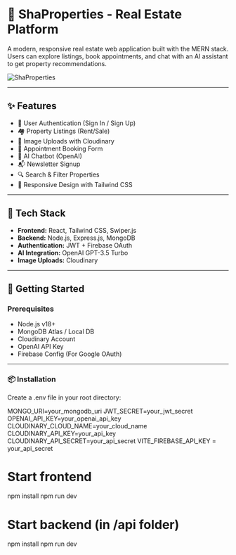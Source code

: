 # 🏡 ShaProperties - Real Estate Platform

A modern, responsive real estate web application built with the MERN stack. Users can explore listings, book appointments, and chat with an AI assistant to get property recommendations.

![ShaProperties](https://res.cloudinary.com/dyqmml8de/image/upload/v1743875807/mern-uploads/ycdfuceyqbogvi2vlcsp.jpg)

---

## ✨ Features

- 🔐 User Authentication (Sign In / Sign Up)
- 🏘️ Property Listings (Rent/Sale)
- 📸 Image Uploads with Cloudinary
- 📅 Appointment Booking Form
- 🧠 AI Chatbot (OpenAI)
- 📬 Newsletter Signup
- 🔍 Search & Filter Properties
- 🎯 Responsive Design with Tailwind CSS


---

## 🧰 Tech Stack

- **Frontend:** React, Tailwind CSS, Swiper.js
- **Backend:** Node.js, Express.js, MongoDB
- **Authentication:** JWT + Firebase OAuth
- **AI Integration:** OpenAI GPT-3.5 Turbo
- **Image Uploads:** Cloudinary


---

## 🚀 Getting Started

### Prerequisites

- Node.js v18+
- MongoDB Atlas / Local DB
- Cloudinary Account
- OpenAI API Key
- Firebase Config (For Google OAuth)

---

### 📦 Installation

Create a .env file in your root directory:

MONGO_URI=your_mongodb_uri
JWT_SECRET=your_jwt_secret
OPENAI_API_KEY=your_openai_api_key
CLOUDINARY_CLOUD_NAME=your_cloud_name
CLOUDINARY_API_KEY=your_api_key
CLOUDINARY_API_SECRET=your_api_secret
VITE_FIREBASE_API_KEY = your_api_secret


# Start frontend
npm install
npm run dev

# Start backend (in /api folder)
npm install
npm run dev
